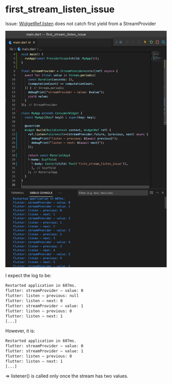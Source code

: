 # first_stream_listen_issue

Issue: [WidgetRef.listen](https://pub.dev/documentation/flutter_riverpod/latest/flutter_riverpod/WidgetRef/listen.html) does not catch first yield from a StreamProvider

![screenshot](./screenshot.png)

I expect the log to be:

```text
Restarted application in 607ms.
flutter: streamProvider – value: 0
flutter: listen – previous: null
flutter: listen – next: 0
flutter: streamProvider – value: 1
flutter: listen – previous: 0
flutter: listen – next: 1
[...]
```

However, it is:

```text
Restarted application in 607ms.
flutter: streamProvider – value: 0
flutter: streamProvider – value: 1
flutter: listen – previous: 0
flutter: listen – next: 1
[...]
```

=> listener() is called only once the stream has two values.
